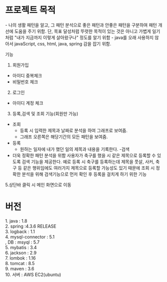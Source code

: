 <h1>프로젝트 목적</h1>
- 나의 생활 패턴을 알고, 그 패턴 분석으로 좋은 패턴과 안좋은 패턴을 구분하여 
  패턴 개선에 도움을 주기 위함. 단, 목표 달성처럼 뚜렷한 목적이 있는 것은 아니고 가볍게 일기처럼 "내가 지금까지 이렇게 살아왔구나" 정도를 알기 위함
- java를 오래 사용하지 않아서 javaScript, css, html, java, spring 감을 잡기 위함.

기능
1. 회원가입
- 아이디 중복체크
- 비밀번호 체크

2. 로그인
- 아이디 계정 체크

3. 등록,검색 및 조회 기능(회원만 가능)
- 조회
  - 등록 시 입력한 제목과 날짜로 분석을 하여 그래프로 보여줌.
  - 그래프 오른쪽은 해당기간의 모든 패턴을 보여줌.
- 등록
  - 원하는 일자에 내가 했던 일의 제목과 내용을 기록한다.
-검색
 - 더욱 정확한 패턴 분석을 위함
   사용자가 축구를 했을 시 같은 제목으로 등록할 수 있도록 검색 기능을 제공한다.
   예로 등록 시 축구를 등록하는데 제목을 풋살, 사커, 축구 등 같은 행위임에도 여러가지 제목으로 등록할 가능성도 있기 때문에 
   조회 시 정확한 분석을 위해 검색기능으로 먼저 확인 후 등록을 걸치게 하기 위한 기능
  
5.상단바 클릭 시 메인 화면으로 이동


<h1>버전</h1>
1. java : 1.8<br/>
2. spring :4.3.6 RELEASE<br/>
3. logback : 1.1<br/>
4. mysql-connector : 5.1<br/>
 , DB : msyql : 5.7<br/>
5. mybatis : 3.4<br/>
6. jackson : 2.9<br/>
7. lombok : 1.16<br/>
8. tomcat : 8.5<br/>
9. maven : 3.6<br/>
10. 서버 : AWS EC2(ubuntu)<br/>
